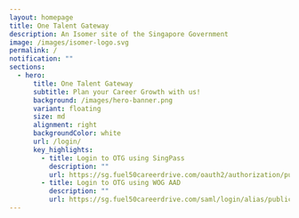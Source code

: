 ```yaml
---
layout: homepage
title: One Talent Gateway
description: An Isomer site of the Singapore Government
image: /images/isomer-logo.svg
permalink: /
notification: ""
sections:
  - hero:
      title: One Talent Gateway
      subtitle: Plan your Career Growth with us!
      background: /images/hero-banner.png
      variant: floating
      size: md
      alignment: right
      backgroundColor: white
      url: /login/
      key_highlights:
        - title: Login to OTG using SingPass
          description: ""
          url: https://sg.fuel50careerdrive.com/oauth2/authorization/publicservicesdivsgid
        - title: Login to OTG using WOG AAD
          description: ""
          url: https://sg.fuel50careerdrive.com/saml/login/alias/publicservicesdivsingapore
---
```

